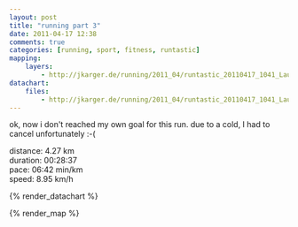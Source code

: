 ```yaml
---
layout: post
title: "running part 3"
date: 2011-04-17 12:38
comments: true
categories: [running, sport, fitness, runtastic]
mapping:
    layers:
        - http://jkarger.de/running/2011_04/runtastic_20110417_1041_Laufen.kml
datachart:
    files:
        - http://jkarger.de/running/2011_04/runtastic_20110417_1041_Laufen.tcx
---
```


ok, now i don't reached my own goal for this run. due to a cold, I had to cancel unfortunately :-(

distance: 4.27 km  
duration: 00:28:37  
pace: 06:42 min/km  
speed: 8.95 km/h  

{% render_datachart %}

{% render_map %}
